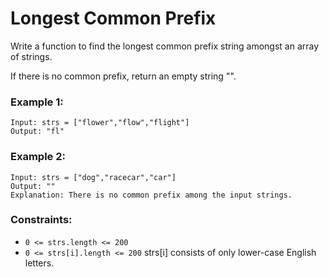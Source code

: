 # Longest Common Prefix
Write a function to find the longest common prefix string amongst an array of strings.

If there is no common prefix, return an empty string "".

### Example 1:
```
Input: strs = ["flower","flow","flight"]
Output: "fl"
```
### Example 2:
```
Input: strs = ["dog","racecar","car"]
Output: ""
Explanation: There is no common prefix among the input strings.
 ```

### Constraints:

- `0 <= strs.length <= 200`
- `0 <= strs[i].length <= 200`
strs[i] consists of only lower-case English letters.